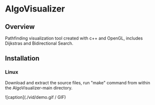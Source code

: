 # AlgoVisualizer

## Overview

Pathfinding visualization tool created with c++ and OpenGL, includes Dijkstras and Bidirectional Search.

## Installation

### Linux
Download and extract the source files, run "make" command from within the AlgoVisualizer-main directory. 
  
![caption](./vid/demo.gif / GIF)
